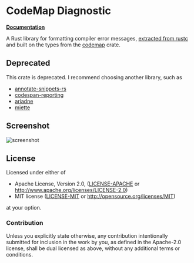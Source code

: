 # CodeMap Diagnostic

**[Documentation](https://docs.rs/codemap-diagnostic)**

A Rust library for formatting compiler error messages,
[extracted from rustc](https://github.com/rust-lang/rust/tree/master/src/librustc_errors)
and built on the types from the [codemap](https://github.com/kevinmehall/codemap) crate.

## Deprecated

This crate is deprecated. I recommend choosing another library, such as

* [annotate-snippets-rs](https://crates.io/crates/annotate-snippets)
* [codespan-reporting](https://crates.io/crates/codespan-reporting)
* [ariadne](https://crates.io/crates/ariadne)
* [miette](https://crates.io/crates/miette)

## Screenshot

![screenshot](https://kevinmehall.net/2017/codemap-diagnostic-screenshot.png)

## License

Licensed under either of

 * Apache License, Version 2.0, ([LICENSE-APACHE](LICENSE-APACHE) or http://www.apache.org/licenses/LICENSE-2.0)
 * MIT license ([LICENSE-MIT](LICENSE-MIT) or http://opensource.org/licenses/MIT)

at your option.

### Contribution

Unless you explicitly state otherwise, any contribution intentionally
submitted for inclusion in the work by you, as defined in the Apache-2.0
license, shall be dual licensed as above, without any additional terms or
conditions.
